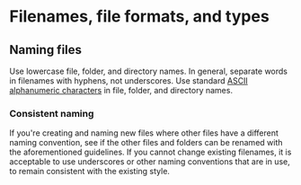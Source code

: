 # Filenames, file formats, and types

## Naming files

Use lowercase file, folder, and directory names. In general, separate words in filenames with hyphens, not underscores. Use standard [ASCII alphanumeric characters](https://en.wikipedia.org/wiki/ASCII#Character_set) in file, folder, and directory names.

### Consistent naming

If you're creating and naming new files where other files have a different naming convention, see if the other files and folders can be renamed with the aforementioned guidelines. If you cannot change existing filenames, it is acceptable to use underscores or other naming conventions that are in use, to remain consistent with the existing style. 
